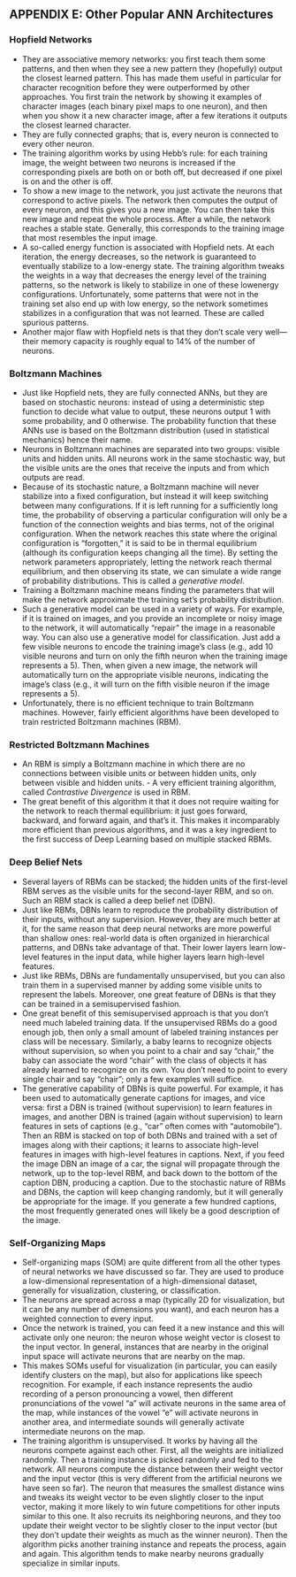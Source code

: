 ## APPENDIX E: Other Popular ANN Architectures

### Hopfield Networks
- They are associative memory networks: you first teach them some patterns, and then when they see a new pattern they (hopefully) output the closest learned pattern. This has made them useful in particular for character recognition before they were outperformed by other approaches. You first train the network by showing it examples of character images (each binary pixel maps to one neuron), and then when you show it a new character image, after a few iterations it outputs the closest learned character. 
- They are fully connected graphs; that is, every neuron is connected to every other neuron. 
- The training algorithm works by using Hebb’s rule: for each training image, the weight between two neurons is increased if the corresponding pixels are both on or both off, but decreased if one pixel is on and the other is off. 
- To show a new image to the network, you just activate the neurons that correspond to active pixels. The network then computes the output of every neuron, and this gives you a new image. You can then take this new image and repeat the whole process. After a while, the network reaches a stable state. Generally, this corresponds to the training image that most resembles the input image. 
- A so-called energy function is associated with Hopfield nets. At each iteration, the energy decreases, so the network is guaranteed to eventually stabilize to a low-energy state. The training algorithm tweaks the weights in a way that decreases the energy level of the training patterns, so the network is likely to stabilize in one of these lowenergy configurations. Unfortunately, some patterns that were not in the training set also end up with low energy, so the network sometimes stabilizes in a configuration that was not learned. These are called spurious patterns. 
- Another major flaw with Hopfield nets is that they don’t scale very well—their memory capacity is roughly equal to 14% of the number of neurons. 

### Boltzmann Machines
- Just like Hopfield nets, they are fully connected ANNs, but they are based on stochastic neurons: instead of using a deterministic step function to decide what value to output, these neurons output 1 with some probability, and 0 otherwise. The probability function that these ANNs use is based on the Boltzmann distribution (used in statistical mechanics) hence their name. 
- Neurons in Boltzmann machines are separated into two groups: visible units and hidden units. All neurons work in the same stochastic way, but the visible units are the ones that receive the inputs and from which outputs are read. 
- Because of its stochastic nature, a Boltzmann machine will never stabilize into a fixed configuration, but instead it will keep switching between many configurations. If it is left running for a sufficiently long time, the probability of observing a particular configuration will only be a function of the connection weights and bias terms, not of the original configuration. When the network reaches this state where the original configuration is “forgotten,” it is said to be in thermal equilibrium (although its configuration keeps changing all the time). By setting the network parameters appropriately, letting the network reach thermal equilibrium, and then observing its state, we can simulate a wide range of probability distributions. This is called a *generative model*. 
- Training a Boltzmann machine means finding the parameters that will make the network approximate the training set’s probability distribution. 
- Such a generative model can be used in a variety of ways. For example, if it is trained on images, and you provide an incomplete or noisy image to the network, it will automatically “repair” the image in a reasonable way. You can also use a generative model for classification. Just add a few visible neurons to encode the training image’s class (e.g., add 10 visible neurons and turn on only the fifth neuron when the training image represents a 5). Then, when given a new image, the network will automatically turn on the appropriate visible neurons, indicating the image’s class (e.g., it will turn on the fifth visible neuron if the image represents a 5). 
- Unfortunately, there is no efficient technique to train Boltzmann machines. However, fairly efficient algorithms have been developed to train restricted Boltzmann machines (RBM). 

### Restricted Boltzmann Machines
- An RBM is simply a Boltzmann machine in which there are no connections between visible units or between hidden units, only between visible and hidden units. - A very efficient training algorithm, called *Contrastive Divergence* is used in RBM. 
- The great benefit of this algorithm it that it does not require waiting for the network to reach thermal equilibrium: it just goes forward, backward, and forward again, and that’s it. This makes it incomparably more efficient than previous algorithms, and it was a key ingredient to the first success of Deep Learning based on multiple stacked RBMs. 

### Deep Belief Nets
- Several layers of RBMs can be stacked; the hidden units of the first-level RBM serves as the visible units for the second-layer RBM, and so on. Such an RBM stack is called a deep belief net (DBN). 
- Just like RBMs, DBNs learn to reproduce the probability distribution of their inputs, without any supervision. However, they are much better at it, for the same reason that deep neural networks are more powerful than shallow ones: real-world data is often organized in hierarchical patterns, and DBNs take advantage of that. Their lower layers learn low-level features in the input data, while higher layers learn high-level features. 
- Just like RBMs, DBNs are fundamentally unsupervised, but you can also train them in a supervised manner by adding some visible units to represent the labels. Moreover, one great feature of DBNs is that they can be trained in a semisupervised fashion. 
- One great benefit of this semisupervised approach is that you don’t need much labeled training data. If the unsupervised RBMs do a good enough job, then only a small amount of labeled training instances per class will be necessary. Similarly, a baby learns to recognize objects without supervision, so when you point to a chair and say “chair,” the baby can associate the word “chair” with the class of objects it has already learned to recognize on its own. You don’t need to point to every single chair and say “chair”; only a few examples will suffice. 
- The generative capability of DBNs is quite powerful. For example, it has been used to automatically generate captions for images, and vice versa: first a DBN is trained (without supervision) to learn features in images, and another DBN is trained (again without supervision) to learn features in sets of captions (e.g., “car” often comes with “automobile”). Then an RBM is stacked on top of both DBNs and trained with a set of images along with their captions; it learns to associate high-level features in images with high-level features in captions. Next, if you feed the image DBN an image of a car, the signal will propagate through the network, up to the top-level RBM, and back down to the bottom of the caption DBN, producing a caption. Due to the stochastic nature of RBMs and DBNs, the caption will keep changing randomly, but it will generally be appropriate for the image. If you generate a few hundred captions, the most frequently generated ones will likely be a good description of the image. 

### Self-Organizing Maps
- Self-organizing maps (SOM) are quite different from all the other types of neural networks we have discussed so far. They are used to produce a low-dimensional representation of a high-dimensional dataset, generally for visualization, clustering, or classification. 
- The neurons are spread across a map (typically 2D for visualization, but it can be any number of dimensions you want), and each neuron has a weighted connection to every input. 
- Once the network is trained, you can feed it a new instance and this will activate only one neuron: the neuron whose weight vector is closest to the input vector. In general, instances that are nearby in the original input space will activate neurons that are nearby on the map. 
- This makes SOMs useful for visualization (in particular, you can easily identify clusters on the map), but also for applications like speech recognition. For example, if each instance represents the audio recording of a person pronouncing a vowel, then different pronunciations of the vowel “a” will activate neurons in the same area of the map, while instances of the vowel “e” will activate neurons in another area, and intermediate sounds will generally activate intermediate neurons on the map. 
- The training algorithm is unsupervised. It works by having all the neurons compete against each other. First, all the weights are initialized randomly. Then a training instance is picked randomly and fed to the network. All neurons compute the distance between their weight vector and the input vector (this is very different from the artificial neurons we have seen so far). The neuron that measures the smallest distance wins and tweaks its weight vector to be even slightly closer to the input vector, making it more likely to win future competitions for other inputs similar to this one. 
It also recruits its neighboring neurons, and they too update their weight vector to be slightly closer to the input vector (but they don’t update their weights as much as the winner neuron). Then the algorithm picks another training instance and repeats the process, again and again. This algorithm tends to make nearby neurons gradually specialize in similar inputs. 

